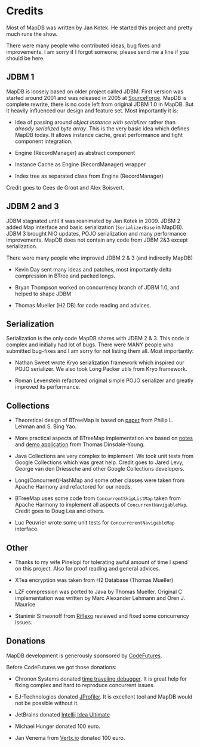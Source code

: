 Credits
=======

Most of MapDB was written by Jan Kotek. He started this project and pretty much runs the show.

There were many people who contributed ideas, bug fixes and improvements.
I am sorry if I forgot someone, please send me a line if you should be here.

JDBM 1
------

MapDB is loosely based on older project called JDBM. First version was started around 2001 and was released in 2005
at [SourceForge](http://jdbm.sourceforge.net/). MapDB is complete rewrite, there is no code left from original
JDBM 1.0 in MapDB. But it heavily influenced our design and feature set. Most importantly it is:

* Idea of passing around  *object instance with serializer* rather than *already serialized byte array*.
This is the very basic idea which defines MapDB today. It allows instance cache, great performance and
tight component integration.

* Engine (RecordManager) as abstract component

* Instance Cache as Engine (RecordManager) wrapper

* Index tree as separated class from Engine (RecordManager)

Credit goes to Cees de Groot and Alex Boisvert.

JDBM 2 and 3
-------------
JDBM stagnated until it was reanimated by Jan Kotek in 2009. JDBM 2 added Map interface and
basic serialization (`SerializerBase` in MapDB). JDBM 3 brought NIO updates, POJO serialization and many
performance improvements. MapDB does not contain any code from JDBM 2&3 except serialization.

There were many people who improved JDBM 2 & 3 (and indirectly MapDB)

* Kevin Day sent many ideas and patches, most importantly delta compression in BTree and packed longs.

* Bryan Thompson worked on concurrency branch of JDBM 1.0, and helped to shape JDBM

* Thomas Mueller (H2 DB) for code reading and advices.


Serialization
-------------

Serialization is the only code MapDB shares with JDBM 2 & 3. This  code is complex and
initially had lot of bugs. There were MANY people who submitted bug-fixes and I am sorry for
not listing them all. Most importantly:

* Nathan Sweet wrote Kryo serialization framework which inspired our POJO serializer. We also took Long Packer utils from Kryo framework.

* Roman Levenstein refactored original simple POJO serializer and greatly improved its performance.

Collections
-----------

* Theoretical design of BTreeMap is based on [paper](http://www.cs.cornell.edu/courses/cs4411/2009sp/blink.pdf)
from Philip L. Lehman and S. Bing Yao.

* More practical aspects of BTreeMap implementation are based on [notes](http://www.doc.ic.ac.uk/~td202/)
and [demo application](http://www.doc.ic.ac.uk/~td202/btree/) from Thomas Dinsdale-Young.

* Java Collections are very complex to implement. We took unit tests from Google Collections which was great help.
Credit goes to Jared Levy, George van den Driessche and other Google Collections developers.

* Long(Concurrent)HashMap and some other classes were taken from Apache Harmony and refactored for our needs.

* BTreeMap uses some code  from `ConcurrentSkipListMap` taken from Apache Harmony to implement all aspects of `ConcurrentNavigableMap`. Credit goes to  Doug Lea and others.

* Luc Peuvrier wrote some unit tests for `ConcurrerentNavigableMap` interface.

Other
-----

* Thanks to my wife Pinelopi for tolerating awful amount of time I spend on this project. Also for proof reading and general advices.

* XTea encryption was taken from H2 Database (Thomas Mueller)

* LZF compression was ported to Java by Thomas Mueller. Original C implementation was written by Marc Alexander Lehmann and Oren J. Maurice

* Stanimir Simeonoff from [Riflexo](http://www.riflexo.com/) reviewed and fixed some concurrency issues.

Donations
-----------

MapDB development is generously sponsored by [CodeFutures](http://www.codefutures.com). 

Before CodeFutures we got those donations:

* Chronon Systems donated [time traveling debugger](http://chrononsystems.com/). It is great help for fixing complex and hard to reproduce concurrent issues.

* EJ-Technologies donated [JProfiler](http://www.ej-technologies.com/products/jprofiler/overview.html).
It is excellent tool and MapDB would not be possible without it.

* JetBrains donated [Intellij Idea Ultimate](http://www.jetbrains.com/idea/)

* Michael Hunger donated 100 euro.

* Jan Venema from [Vertx.io](http://vertx.io) donated 100 euro.



